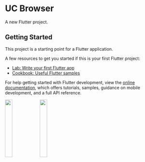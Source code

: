 # UC Browser

A new Flutter project.

## Getting Started

This project is a starting point for a Flutter application.

A few resources to get you started if this is your first Flutter project:

- [Lab: Write your first Flutter app](https://docs.flutter.dev/get-started/codelab)
- [Cookbook: Useful Flutter samples](https://docs.flutter.dev/cookbook)

For help getting started with Flutter development, view the
[online documentation](https://docs.flutter.dev/), which offers tutorials,
samples, guidance on mobile development, and a full API reference.
<p>
<img src="https://user-images.githubusercontent.com/113604075/213635344-7236d9c1-576a-4b54-9a2c-fe6aaa8537db.png"width=22%height=35%>
<img src="https://user-images.githubusercontent.com/113604075/213635477-260b638a-4850-4861-9b70-427ee6f5912c.png"width=22%height=35%>


</p>
